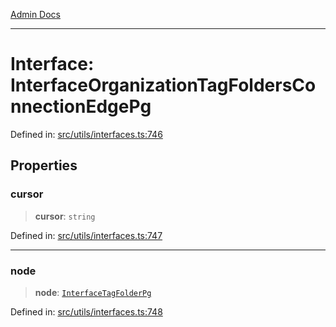 [Admin Docs](/)

***

# Interface: InterfaceOrganizationTagFoldersConnectionEdgePg

Defined in: [src/utils/interfaces.ts:746](https://github.com/PalisadoesFoundation/talawa-admin/blob/main/src/utils/interfaces.ts#L746)

## Properties

### cursor

> **cursor**: `string`

Defined in: [src/utils/interfaces.ts:747](https://github.com/PalisadoesFoundation/talawa-admin/blob/main/src/utils/interfaces.ts#L747)

***

### node

> **node**: [`InterfaceTagFolderPg`](InterfaceTagFolderPg.md)

Defined in: [src/utils/interfaces.ts:748](https://github.com/PalisadoesFoundation/talawa-admin/blob/main/src/utils/interfaces.ts#L748)
